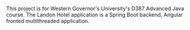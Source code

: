 This project is for Western Governor's University's D387 Advanced Java course. The Landon Hotel application is a Spring Boot backend, Angular fronted multithreaded application. 

